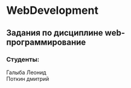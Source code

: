 # WebDevelopment
## Задания по дисциплине web-программирование 
### **Студенты:** 
Галыба Леонид\
Поткин дмитрий  
